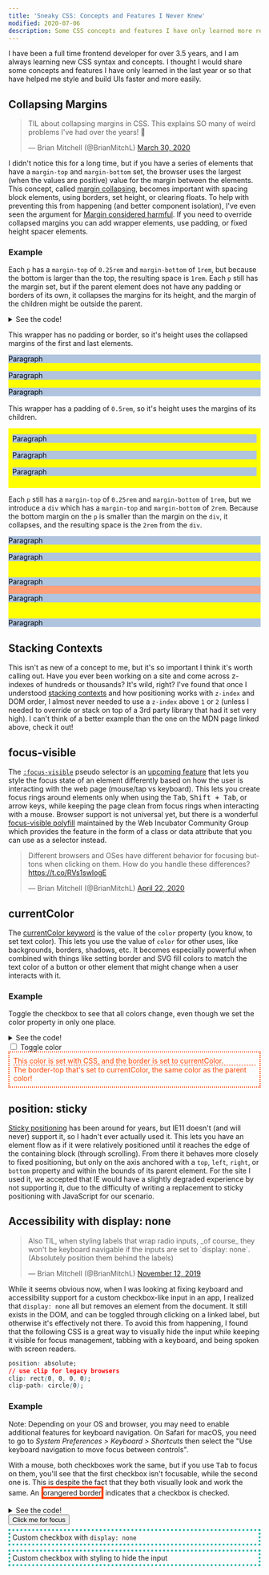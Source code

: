 ```yaml
---
title: 'Sneaky CSS: Concepts and Features I Never Knew'
modified: 2020-07-06
description: Some CSS concepts and features I have only learned more recently.
---
```


I have been a full time frontend developer for over 3.5 years, and I am always learning new CSS syntax and concepts. I thought I would share some concepts and features I have only learned in the last year or so that have helped me style and build UIs faster and more easily.

## Collapsing Margins

<blockquote class="twitter-tweet" data-dnt="true"><p lang="en" dir="ltr">TIL about collapsing margins in CSS. This explains SO many of weird problems I&#39;ve had over the years! 🤯</p>&mdash; Brian Mitchell (@BrianMitchL) <a href="https://twitter.com/BrianMitchL/status/1244749160751837186?ref_src=twsrc%5Etfw">March 30, 2020</a></blockquote> <script async src="https://platform.twitter.com/widgets.js" charset="utf-8"></script>

I didn't notice this for a long time, but if you have a series of elements that have a `margin-top` and `margin-bottom` set, the browser uses the largest (when the values are positive) value for the margin between the elements. This concept, called [margin collapsing](https://developer.mozilla.org/en-US/docs/Web/CSS/CSS_Box_Model/Mastering_margin_collapsing), becomes important with spacing block elements, using borders, set height, or clearing floats. To help with preventing this from happening (and better component isolation), I've even seen the argument for [Margin considered harmful](https://mxstbr.com/thoughts/margin). If you need to override collapsed margins you can add wrapper elements, use padding, or fixed height spacer elements.

### Example

Each `p` has a `margin-top` of `0.25rem` and `margin-bottom` of `1rem`, but because the bottom is larger than the top, the resulting space is `1rem`. Each `p` still has the margin set, but if the parent element does not have any padding or borders of its own, it collapses the margins for its height, and the margin of the children might be outside the parent.

<details>
  <summary>See the code!</summary>

```html
<style rel="stylesheet" type="text/css">
  .collapsing-margins-example {
    background-color: yellow;
    color: black;
  }
  .collapsing-margins-example.add-padding {
    padding: 0.5rem;
  }
  .collapsing-margins-example p {
    margin-top: 0.25rem;
    margin-bottom: 1rem;
    background: lightsteelblue;
  }
  .collapsing-margins-example div {
    margin-top: 2rem;
    margin-bottom: 2rem;
    background: lightsalmon;
  }
</style>

This wrapper has no padding or border, so it's height uses the collapsed margins
of the first and last elements.

<div class="collapsing-margins-example">
  <p>Paragraph</p>
  <p>Paragraph</p>
  <p>Paragraph</p>
</div>

This wrapper has a padding of `0.5rem`, so it's height uses the margins of its
children.

<div class="collapsing-margins-example add-padding">
  <p>Paragraph</p>
  <p>Paragraph</p>
  <p>Paragraph</p>
</div>

Each `p` still has a `margin-top` of `0.25rem` and `margin-bottom` of `1rem`,
but we introduce a `div` which has a `margin-top` and `margin-bottom` of `2rem`.
Because the bottom margin on the `p` is smaller than the margin on the `div`, it
collapses, and the resulting space is the `2rem` from the `div`.

<div class="collapsing-margins-example">
  <p>Paragraph</p>
  <p>Paragraph</p>
  <div>
    <p>Paragraph</p>
    <p>Paragraph</p>
  </div>
  <p>Paragraph</p>
</div>
```

</details>

<style rel="stylesheet" type="text/css">
  .collapsing-margins-example {
    background-color: yellow;
    color: black;
  }
  .collapsing-margins-example.add-padding {
    padding: 0.5rem;
  }
  .collapsing-margins-example p {
    margin-top: 0.25rem;
    margin-bottom: 1rem;
    background: lightsteelblue;
  }
  .collapsing-margins-example div {
    margin-top: 2rem;
    margin-bottom: 2rem;
    background: lightsalmon;
  }
</style>

This wrapper has no padding or border, so it's height uses the collapsed margins of the first and last elements.

<div class="collapsing-margins-example">
  <p>Paragraph</p>
  <p>Paragraph</p>
  <p>Paragraph</p>
</div>

This wrapper has a padding of `0.5rem`, so it's height uses the margins of its children.

<div class="collapsing-margins-example add-padding">
  <p>Paragraph</p>
  <p>Paragraph</p>
  <p>Paragraph</p>
</div>

Each `p` still has a `margin-top` of `0.25rem` and `margin-bottom` of `1rem`, but we introduce a `div` which has a `margin-top` and `margin-bottom` of `2rem`.
Because the bottom margin on the `p` is smaller than the margin on the `div`, it collapses, and the resulting space is the `2rem` from the `div`.

<div class="collapsing-margins-example">
  <p>Paragraph</p>
  <p>Paragraph</p>
  <div>
    <p>Paragraph</p>
    <p>Paragraph</p>
  </div>
  <p>Paragraph</p>
</div>

## Stacking Contexts

This isn't as new of a concept to me, but it's so important I think it's worth calling out. Have you ever been working on a site and come across z-indexes of hundreds or thousands? It's wild, right? I've found that once I understood [stacking contexts](https://developer.mozilla.org/en-US/docs/Web/CSS/CSS_Positioning/Understanding_z_index/The_stacking_context) and how positioning works with `z-index` and DOM order, I almost never needed to use a `z-index` above `1` or `2` (unless I needed to override or stack on top of a 3rd party library that had it set very high). I can't think of a better example than the one on the MDN page linked above, check it out!

## focus-visible

The [`:focus-visible`](https://developer.mozilla.org/en-US/docs/Web/CSS/:focus-visible) pseudo selector is an [upcoming feature](https://drafts.csswg.org/selectors-4/#the-focus-visible-pseudo) that lets you style the focus state of an element differently based on how the user is interacting with the web page (mouse/tap vs keyboard). This lets you create focus rings around elements only when using the <kbd>Tab</kbd>, <kbd>Shift + Tab</kbd>, or arrow keys, while keeping the page clean from focus rings when interacting with a mouse. Browser support is not universal yet, but there is a wonderful [focus-visible polyfill](https://github.com/WICG/focus-visible) maintained by the Web Incubator Community Group which provides the feature in the form of a class or data attribute that you can use as a selector instead.

<blockquote class="twitter-tweet" data-dnt="true"><p lang="en" dir="ltr">Different browsers and OSes have different behavior for focusing buttons when clicking on them. How do you handle these differences? <a href="https://t.co/RVs1swlogE">https://t.co/RVs1swlogE</a></p>&mdash; Brian Mitchell (@BrianMitchL) <a href="https://twitter.com/BrianMitchL/status/1253039009283989504?ref_src=twsrc%5Etfw">April 22, 2020</a></blockquote> <script async src="https://platform.twitter.com/widgets.js" charset="utf-8"></script>

## currentColor

The [currentColor keyword](https://developer.mozilla.org/en-US/docs/Web/CSS/color_value#currentColor) is the value of the `color` property (you know, to set text color). This lets you use the value of `color` for other uses, like backgrounds, borders, shadows, etc. It becomes especially powerful when combined with things like setting border and SVG fill colors to match the text color of a button or other element that might change when a user interacts with it.

### Example

Toggle the checkbox to see that all colors change, even though we set the color property in only one place.

<details>
  <summary>See the code!</summary>

```html
<style rel="stylesheet" type="text/css">
  .currentcolor-example input ~ div {
    color: orangered;
    padding: 0.5rem;
  }
  .currentcolor-example input:checked ~ div {
    color: rebeccapurple;
  }
</style>
<div class="currentcolor-example">
  <input id="checkbox-0" type="checkbox" />
  <label for="checkbox-0">Toggle color</label>
  <div style="border: 2px dotted currentColor;">
    This color is set with CSS, and the border is set to currentColor.
    <div style="border-top: 1px dashed currentColor;">
      The border-top that's set to currentColor, the same color as the parent
      color!
    </div>
  </div>
</div>
```

</details>

<style rel="stylesheet" type="text/css">
  .currentColor-example input ~ div {
    color: orangered;
    padding: 0.5rem;
  }
  .currentColor-example input:checked ~ div {
    color: rebeccapurple;
  }
</style>
<div class="currentColor-example">
  <input id="checkbox-0" type="checkbox" />
  <label for="checkbox-0">Toggle color</label>
  <div style="border: 2px dotted currentColor;">
    This color is set with CSS, and the border is set to currentColor.
    <div style="border-top: 1px dashed currentColor;">
      The border-top that's set to currentColor, the same color as the parent color!
    </div>
  </div>
</div>

## position: sticky

[Sticky positioning](https://developer.mozilla.org/en-US/docs/Web/CSS/position#Sticky_positioning) has been around for years, but IE11 doesn't (and will never) support it, so I hadn't ever actually used it. This lets you have an element flow as if it were relatively positioned until it reaches the edge of the containing block (through scrolling). From there it behaves more closely to fixed positioning, but only on the axis anchored with a `top`, `left`, `right`, or `bottom` property and within the bounds of its parent element. For the site I used it, we accepted that IE would have a slightly degraded experience by not supporting it, due to the difficulty of writing a replacement to sticky positioning with JavaScript for our scenario.

## Accessibility with display: none

<blockquote class="twitter-tweet" data-dnt="true" data-theme="light"><p lang="en" dir="ltr">Also TIL, when styling labels that wrap radio inputs, _of course_ they won&#39;t be keyboard navigable if the inputs are set to `display: none`. (Absolutely position them behind the labels)</p>&mdash; Brian Mitchell (@BrianMitchL) <a href="https://twitter.com/BrianMitchL/status/1194044909428363264?ref_src=twsrc%5Etfw">November 12, 2019</a></blockquote> <script async src="https://platform.twitter.com/widgets.js" charset="utf-8"></script>

While it seems obvious now, when I was looking at fixing keyboard and accessibility support for a custom checkbox-like input in an app, I realized that `display: none` all but removes an element from the document. It still exists in the DOM, and can be toggled through clicking on a linked label, but otherwise it's effectively not there. To avoid this from happening, I found that the following CSS is a great way to visually hide the input while keeping it visible for focus management, tabbing with a keyboard, and being spoken with screen readers.

```css
position: absolute;
// use clip for legacy browsers
clip: rect(0, 0, 0, 0);
clip-path: circle(0);
```

### Example

Note: Depending on your OS and browser, you may need to enable additional features for keyboard navigation. On Safari for macOS, you need to go to _System Preferences > Keyboard > Shortcuts_ then select the "Use keyboard navigation to move focus between controls".

With a mouse, both checkboxes work the same, but if you use <kbd>Tab</kbd> to focus on them, you'll see that the first checkbox isn't focusable, while the second one is. This is despite the fact that they both visually look and work the same. An <span style="display:inline-block;border: 0.25rem solid orangered;">orangered border</span> indicates that a checkbox is checked.

<details>
  <summary>See the code!</summary>
  
```html
<style rel="stylesheet" type="text/css">
  .checkbox-example button {
    margin: 0 0 0.5rem;
  }
  .checkbox-example input {
    margin: 0;
    padding: 0;
    cursor: pointer;
  }
  .checkbox-example input + label {
    transition: none;
    display: block;
    border: 0.25rem dotted lightseagreen;
    padding: 0.25rem;
    margin: 0 0 0.5rem;
    cursor: pointer;
    -webkit-user-select: none;
    user-select: none;
  }
  .checkbox-example input:focus + label {
    outline: dodgerblue solid 0.25rem;
    outline-offset: 0.25rem;
  }
  .checkbox-example input:checked + label {
    border: 0.25rem solid orangered;
  }
  .checkbox-example input#checkbox-1 {
    display: none;
  }
  .checkbox-example input#checkbox-2 {
    position: absolute;
    // use clip for legacy browsers
    clip: rect(0, 0, 0, 0);
    clip-path: circle(0);
  }
</style>

<div class="checkbox-example">
  <button>Click me for focus</button>
  <input id="checkbox-1" type="checkbox" />
  <label for="checkbox-1">Custom checkbox with <code>display: none</code></label>
  <input id="checkbox-2" type="checkbox" />
  <label for="checkbox-2">Custom checkbox with styling to hide the input</label>
</div>
  ```
</details>

<style rel="stylesheet" type="text/css">
  .checkbox-example button {
    margin: 0 0 0.5rem;
  }
  .checkbox-example input {
    margin: 0;
    padding: 0;
    cursor: pointer;
  }
  .checkbox-example input + label {
    transition: none;
    display: block;
    border: 0.25rem dotted lightseagreen;
    padding: 0.25rem;
    margin: 0 0 0.5rem;
    cursor: pointer;
    -webkit-user-select: none;
    user-select: none;
  }
  .checkbox-example input:focus + label {
    outline: dodgerblue solid 0.25rem;
    outline-offset: 0.25rem;
  }
  .checkbox-example input:checked + label {
    border: 0.25rem solid orangered;
  }
  .checkbox-example input#checkbox-1 {
    display: none;
  }
  .checkbox-example input#checkbox-2 {
    position: absolute;
    // use clip for legacy browsers
    clip: rect(0, 0, 0, 0);
    clip-path: circle(0);
  }
</style>

<div class="checkbox-example">
  <button>Click me for focus</button>
  <input id="checkbox-1" type="checkbox" />
  <label for="checkbox-1">Custom checkbox with <code>display: none</code></label>
  <input id="checkbox-2" type="checkbox" />
  <label for="checkbox-2">Custom checkbox with styling to hide the input</label>
</div>
